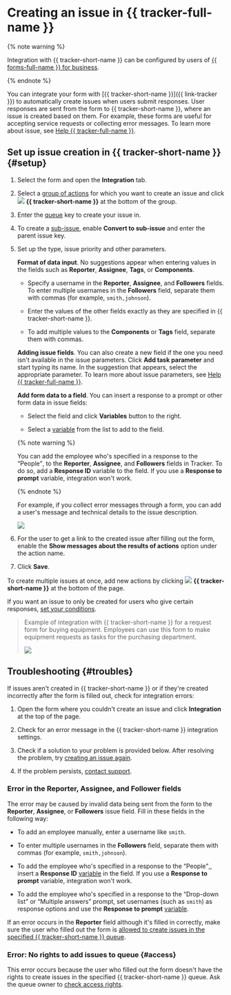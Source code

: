 # Creating an issue in {{ tracker-full-name }}


{% note warning %}

Integration with {{ tracker-short-name }} can be configured by users of [{{ forms-full-name }} for business](forms-for-org.md).

{% endnote %}


You can integrate your form with [{{ tracker-short-name }}]({{ link-tracker }}) to automatically create issues when users submit responses. User responses are sent from the form to {{ tracker-short-name }}, where an issue is created based on them. For example, these forms are useful for accepting service requests or collecting error messages. To learn more about issue, see [Help {{ tracker-full-name }}](../tracker/user/create-ticket.md).

## Set up issue creation in {{ tracker-short-name }} {#setup}

1. Select the form and open the **Integration** tab.

1. Select a [group of actions](notifications.md#add-integration) for which you want to create an issue and click ![](../_assets/forms/tracker-notification-new.png) **{{ tracker-short-name }}** at the bottom of the group.

1. Enter the [queue](../tracker/queue-intro.md) key to create your issue in.

1. To create a [sub-issue](../tracker/user/create-ticket.md#subtask), enable **Convert to sub-issue** and enter the parent issue key.

   <!--{% note info %}
   
    In this case, the task from the form is created in the same queue as the parent task.

    {% endnote %}
    -->
1. Set up the type, issue priority and other parameters.

   **Format of data input**. No suggestions appear when entering values in the fields such as **Reporter**, **Assignee**, **Tags**, or **Components**.

   - Specify a username in the **Reporter**, **Assignee**, and **Followers** fields.
      To enter multiple usernames in the **Followers** field, separate them with commas (for example, `smith,johnson`).

   - Enter the values of the other fields exactly as they are specified in {{ tracker-short-name }}.

   - To add multiple values to the **Components** or **Tags** field, separate them with commas.

   **Adding issue fields**. You can also create a new field if the one you need isn't available in the issue parameters. Click **Add task parameter** and start typing its name. In the suggestion that appears, select the appropriate parameter.<!-- --> To learn more about issue parameters, see [Help {{ tracker-full-name }}](../tracker/user/create-param.md).


   **Add form data to a field**. You can insert a response to a prompt or other form data in issue fields:

   - Select the field and click **Variables** button to the right.

   - Select a [variable](vars.md) from the list to add to the field.

   {% note warning %}

   You can add the employee who's specified in a response to the <q>People</q>, to the **Reporter**, **Assignee**, and **Followers** fields in Tracker. To do so, add a **Response ID** variable to the field. If you use a **Response to prompt** variable, integration won't work.

   {% endnote %}

   For example, if you collect error messages through a form, you can add a user's message and technical details to the issue description.

   ![](../_assets/forms/tracker-var-example-new.png)

1. For the user to get a link to the created issue after filling out the form, enable the **Show messages about the results of actions** option under the action name.

1. Click **Save**.

To create multiple issues at once, add new actions by clicking ![](../_assets/forms/tracker-notification-new.png) **{{ tracker-short-name }}** at the bottom of the page.

If you want an issue to only be created for users who give certain responses, [set your conditions](notifications.md#section_xlw_rjc_tbb).

> Example of integration with {{ tracker-short-name }} for a request form for buying equipment. Employees can use this form to make equipment requests as tasks for the purchasing department.
>
> ![](../_assets/forms/tracker-example-new.png)


## Troubleshooting {#troubles}

If issues aren't created in {{ tracker-short-name }} or if they're created incorrectly after the form is filled out, check for integration errors:

1. Open the form where you couldn't create an issue and click **Integration** at the top of the page.

1. Check for an error message in the {{ tracker-short-name }} integration settings.

1. Check if a solution to your problem is provided below. After resolving the problem, try [creating an issue again](notifications.md#status).

1. If the problem persists, [contact support](feedback.md).

### Error in the Reporter, Assignee, and Follower fields

The error may be caused by invalid data being sent from the form to the **Reporter**, **Assignee**, or **Followers** issue field. Fill in these fields in the following way:

- To add an employee manually, enter a username like `smith`.

- To enter multiple usernames in the **Followers** field, separate them with commas (for example, `smith,johnson`).

- To add the employee who's specified in a response to the <q>People</q>,, insert a **Response ID** [variable](vars.md) in the field. If you use a **Response to prompt** variable, integration won't work.

- To add the employee who's specified in a response to the <q>Drop-down list</q> or <q>Multiple answers</q> prompt, set usernames (such as `smith`) as response options and use the **Response to prompt** [variable](vars.md).

If an error occurs in the **Reporter** field although it's filled in correctly, make sure the user who filled out the form is [allowed to create issues in the specified {{ tracker-short-name }} queue](#access).

### Error: No rights to add issues to queue {#access}

This error occurs because the user who filled out the form doesn't have the rights to create issues in the specified {{ tracker-short-name }} queue. Ask the queue owner to [check access rights](../tracker/manager/queue-access.md).


<!-- ### Error in the Type field This error may occur if you enabled the **Make subtask** option. When this option is on, a task from a form is always created in the same queue as the parent task. If this queue isn't the one in the **Queue** field, it may not contain the specified task type.

To resolve the issue, make sure the parent task in the **Make subtask** option is in the queue specified in the **Queue** field.-->


